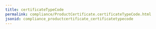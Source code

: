 ```yaml
---
title: certificateTypeCode
permalink: compliance/ProductCertificate.certificateTypeCode.html
jsonid: compliance_productcertificate_certificatetypecode
---
```

